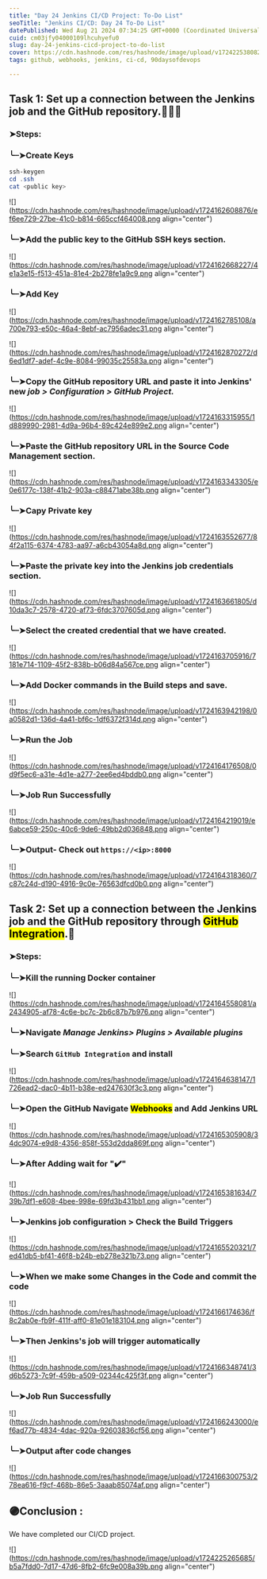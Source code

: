 ```yaml
---
title: "Day 24 Jenkins CI/CD Project: To-Do List"
seoTitle: "Jenkins CI/CD: Day 24 To-Do List"
datePublished: Wed Aug 21 2024 07:34:25 GMT+0000 (Coordinated Universal Time)
cuid: cm03jfy04000109lhcuhyefu0
slug: day-24-jenkins-cicd-project-to-do-list
cover: https://cdn.hashnode.com/res/hashnode/image/upload/v1724225380826/3069ec2f-ed3e-4e21-93ca-9f2c4c58d7ae.png
tags: github, webhooks, jenkins, ci-cd, 90daysofdevops

---
```


## Task 1: Set up a connection between the Jenkins job and the GitHub repository.👨🏻‍💻

### ➤Steps:

### ╰┈➤Create Keys

```powershell
ssh-keygen 
cd .ssh 
cat <public key>
```

![](https://cdn.hashnode.com/res/hashnode/image/upload/v1724162608876/ef6ee729-27be-41c0-b814-665ccf464008.png align="center")

### ╰┈➤Add the public key to the GitHub SSH keys section.

![](https://cdn.hashnode.com/res/hashnode/image/upload/v1724162668227/4e1a3e15-f513-451a-81e4-2b278fe1a9c9.png align="center")

### ╰┈➤Add Key

![](https://cdn.hashnode.com/res/hashnode/image/upload/v1724162785108/a700e793-e50c-46a4-8ebf-ac7956adec31.png align="center")

![](https://cdn.hashnode.com/res/hashnode/image/upload/v1724162870272/d6ed1df7-adef-4c9e-8084-99035c25583a.png align="center")

### ╰┈➤Copy the GitHub repository URL and paste it into Jenkins' new *job &gt; Configuration &gt; GitHub Project.*

![](https://cdn.hashnode.com/res/hashnode/image/upload/v1724163315955/1d889990-2981-4d9a-96b4-89c424e899e2.png align="center")

### ╰┈➤Paste the GitHub repository URL in the Source Code Management section.

![](https://cdn.hashnode.com/res/hashnode/image/upload/v1724163343305/e0e6177c-138f-41b2-903a-c88471abe38b.png align="center")

### ╰┈➤Capy Private key

![](https://cdn.hashnode.com/res/hashnode/image/upload/v1724163552677/84f2a115-6374-4783-aa97-a6cb43054a8d.png align="center")

### ╰┈➤Paste the private key into the Jenkins job credentials section.

![](https://cdn.hashnode.com/res/hashnode/image/upload/v1724163661805/d10da3c7-2578-4720-af73-6fdc3707605d.png align="center")

### ╰┈➤Select the created credential that we have created.

![](https://cdn.hashnode.com/res/hashnode/image/upload/v1724163705916/7181e714-1109-45f2-838b-b06d84a567ce.png align="center")

### ╰┈➤Add Docker commands in the Build steps and save.

![](https://cdn.hashnode.com/res/hashnode/image/upload/v1724163942198/0a0582d1-136d-4a41-bf6c-1df6372f314d.png align="center")

### ╰┈➤Run the Job

![](https://cdn.hashnode.com/res/hashnode/image/upload/v1724164176508/0d9f5ec6-a31e-4d1e-a277-2ee6ed4bddb0.png align="center")

### ╰┈➤Job Run Successfully

![](https://cdn.hashnode.com/res/hashnode/image/upload/v1724164219019/e6abce59-250c-40c6-9de6-49bb2d036848.png align="center")

### ╰┈➤Output- Check out `https://<ip>:8000`

![](https://cdn.hashnode.com/res/hashnode/image/upload/v1724164318360/7c87c24d-d190-4916-9c0e-76563dfcd0b0.png align="center")

## Task 2: Set up a connection between the Jenkins job and the GitHub repository through <mark>GitHub Integration</mark>.🤖

### ➤Steps:

### ╰┈➤Kill the running Docker container

![](https://cdn.hashnode.com/res/hashnode/image/upload/v1724164558081/a2434905-af78-4c6e-bc7c-2b6c87b7b976.png align="center")

### ╰┈➤Navigate *Manage Jenkins&gt; Plugins &gt; Available plugins*

### ╰┈➤Search `GitHub Integration` and install

![](https://cdn.hashnode.com/res/hashnode/image/upload/v1724164638147/1726ead2-dac0-4b11-b38e-ed247630f3c3.png align="center")

### ╰┈➤Open the GitHub Navigate <mark>Webhooks</mark> and Add Jenkins URL

![](https://cdn.hashnode.com/res/hashnode/image/upload/v1724165305908/34dc9074-e9d8-4356-858f-553d2dda869f.png align="center")

### ╰┈➤After Adding wait for "✔️"

![](https://cdn.hashnode.com/res/hashnode/image/upload/v1724165381634/739b7df1-e608-4bee-998e-69fd3b431bb1.png align="center")

### ╰┈➤Jenkins job configuration &gt; Check the Build Triggers

![](https://cdn.hashnode.com/res/hashnode/image/upload/v1724165520321/7ed41db5-bf41-46f8-b24b-eb278e321b73.png align="center")

### ╰┈➤When we make some Changes in the Code and commit the code

![](https://cdn.hashnode.com/res/hashnode/image/upload/v1724166174636/f8c2ab0e-fb9f-411f-aff0-81e01e183104.png align="center")

### ╰┈➤Then Jenkins's job will trigger automatically

![](https://cdn.hashnode.com/res/hashnode/image/upload/v1724166348741/3d6b5273-7c9f-459b-a509-02344c425f3f.png align="center")

### ╰┈➤Job Run Successfully

![](https://cdn.hashnode.com/res/hashnode/image/upload/v1724166243000/ef6ad77b-4834-4dac-920a-92603836cf56.png align="center")

### ╰┈➤Output after code changes

![](https://cdn.hashnode.com/res/hashnode/image/upload/v1724166300753/278ea616-f9cf-468b-86e5-3aaab85074af.png align="center")

## 🟣Conclusion :

We have completed our CI/CD project.

![](https://cdn.hashnode.com/res/hashnode/image/upload/v1724225265685/b5a7fdd0-7d17-47d6-8fb2-6fc9e008a39b.png align="center")